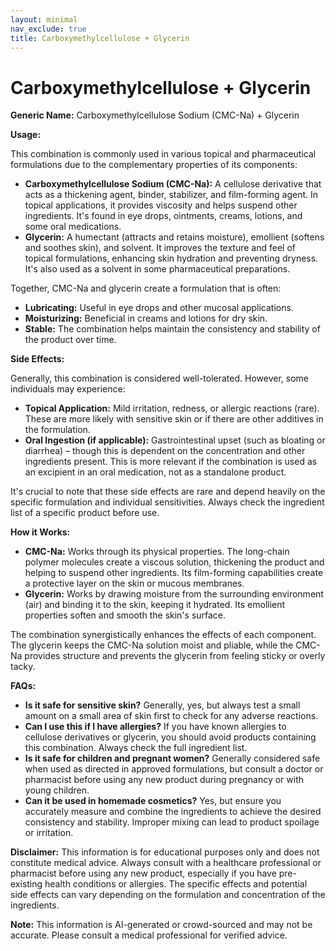 ```yaml
---
layout: minimal
nav_exclude: true
title: Carboxymethylcellulose + Glycerin
---
```


# Carboxymethylcellulose + Glycerin

**Generic Name:** Carboxymethylcellulose Sodium (CMC-Na) + Glycerin

**Usage:**

This combination is commonly used in various topical and pharmaceutical formulations due to the complementary properties of its components:

* **Carboxymethylcellulose Sodium (CMC-Na):**  A cellulose derivative that acts as a thickening agent, binder, stabilizer, and film-forming agent. In topical applications, it provides viscosity and helps suspend other ingredients.  It's found in eye drops, ointments, creams, lotions, and some oral medications.
* **Glycerin:** A humectant (attracts and retains moisture), emollient (softens and soothes skin), and solvent. It improves the texture and feel of topical formulations, enhancing skin hydration and preventing dryness. It's also used as a solvent in some pharmaceutical preparations.

Together, CMC-Na and glycerin create a formulation that is often:

* **Lubricating:**  Useful in eye drops and other mucosal applications.
* **Moisturizing:** Beneficial in creams and lotions for dry skin.
* **Stable:**  The combination helps maintain the consistency and stability of the product over time.


**Side Effects:**

Generally, this combination is considered well-tolerated. However, some individuals may experience:

* **Topical Application:** Mild irritation, redness, or allergic reactions (rare). These are more likely with sensitive skin or if there are other additives in the formulation.
* **Oral Ingestion (if applicable):**  Gastrointestinal upset (such as bloating or diarrhea) – though this is dependent on the concentration and other ingredients present.  This is more relevant if the combination is used as an excipient in an oral medication, not as a standalone product.

It's crucial to note that these side effects are rare and depend heavily on the specific formulation and individual sensitivities.  Always check the ingredient list of a specific product before use.

**How it Works:**

* **CMC-Na:** Works through its physical properties.  The long-chain polymer molecules create a viscous solution, thickening the product and helping to suspend other ingredients. Its film-forming capabilities create a protective layer on the skin or mucous membranes.
* **Glycerin:**  Works by drawing moisture from the surrounding environment (air) and binding it to the skin, keeping it hydrated. Its emollient properties soften and smooth the skin's surface.

The combination synergistically enhances the effects of each component. The glycerin keeps the CMC-Na solution moist and pliable, while the CMC-Na provides structure and prevents the glycerin from feeling sticky or overly tacky.

**FAQs:**

* **Is it safe for sensitive skin?**  Generally, yes, but always test a small amount on a small area of skin first to check for any adverse reactions.
* **Can I use this if I have allergies?**  If you have known allergies to cellulose derivatives or glycerin, you should avoid products containing this combination.  Always check the full ingredient list.
* **Is it safe for children and pregnant women?**  Generally considered safe when used as directed in approved formulations, but consult a doctor or pharmacist before using any new product during pregnancy or with young children.
* **Can it be used in homemade cosmetics?**  Yes, but ensure you accurately measure and combine the ingredients to achieve the desired consistency and stability.  Improper mixing can lead to product spoilage or irritation.


**Disclaimer:** This information is for educational purposes only and does not constitute medical advice. Always consult with a healthcare professional or pharmacist before using any new product, especially if you have pre-existing health conditions or allergies.  The specific effects and potential side effects can vary depending on the formulation and concentration of the ingredients.


**Note:** This information is AI-generated or crowd-sourced and may not be accurate. Please consult a medical professional for verified advice.